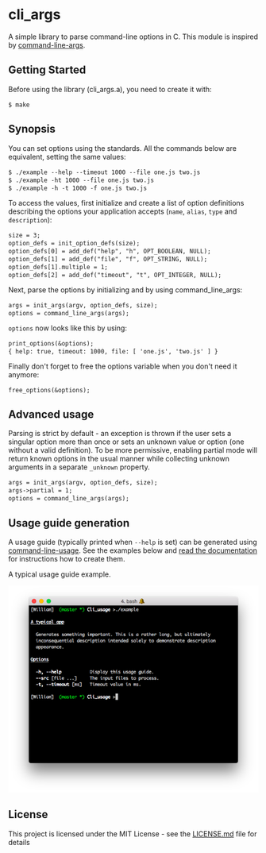# cli_args
A simple library to parse command-line options in C. This module is inspired by [command-line-args](https://github.com/75lb/command-line-args).

## Getting Started
Before using the library (cli_args.a), you need to create it with:
```
$ make
```

## Synopsis
You can set options using the standards. All the commands below are equivalent, setting the same values:
```
$ ./example --help --timeout 1000 --file one.js two.js
$ ./example -ht 1000 --file one.js two.js
$ ./example -h -t 1000 -f one.js two.js
```

To access the values, first initialize and create a list of option definitions describing the options your application accepts (`name`, `alias`, `type` and `description`):
```
size = 3;
option_defs = init_option_defs(size);
option_defs[0] = add_def("help", "h", OPT_BOOLEAN, NULL);
option_defs[1] = add_def("file", "f", OPT_STRING, NULL);
option_defs[1].multiple = 1;
option_defs[2] = add_def("timeout", "t", OPT_INTEGER, NULL);
```

Next, parse the options by initializing and by using command_line_args:
```
args = init_args(argv, option_defs, size);
options = command_line_args(args);
```

`options` now looks like this by using:
```
print_options(&options);
{ help: true, timeout: 1000, file: [ 'one.js', 'two.js' ] }
```

Finally don't forget to free the options variable when you don't need it anymore:
```
free_options(&options);
```

## Advanced usage
Parsing is strict by default - an exception is thrown if the user sets a singular option more than once or sets an unknown value or option (one without a valid definition). To be more permissive, enabling partial mode will return known options in the usual manner while collecting unknown arguments in a separate `_unknown` property.

```
args = init_args(argv, option_defs, size);
args->partial = 1;
options = command_line_args(args);
```

## Usage guide generation
A usage guide (typically printed when `--help` is set) can be generated using [command-line-usage](https://github.com/wbeuil/cli_usage). See the examples below and [read the documentation](https://github.com/wbeuil/cli_usage) for instructions how to create them.

A typical usage guide example.

![usage](https://github.com/wbeuil/cli_usage/raw/master/example.png)

## License
This project is licensed under the MIT License - see the [LICENSE.md](LICENSE.md) file for details